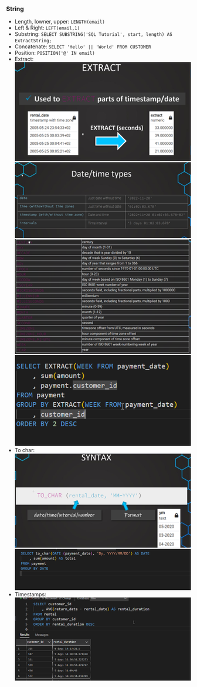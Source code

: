 ### String
- Length, lowner, upper:
	`LENGTH(email)`
- Left & Right:
	`LEFT(email,1)`
- Substring:
	`SELECT SUBSTRING('SQL Tutorial', start, length) AS ExtractString;`
- Concatenate:
	`SELECT 'Hello' || 'World' FROM CUSTOMER`
- Position: 
	`POSITION('@' IN email)`
- Extract:
	![img](images/extract.png)
	![img](images/extract2.png)
	![img](images/extract3.png)
	![img](images/extract4.png)
- To char:
	![img](images/to_char.png)
	![img](images/to_char2.png)
- Timestamps:
	![img](images/timestamps.png)
	